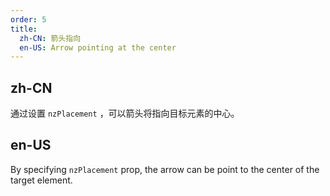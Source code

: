 ```yaml
---
order: 5
title:
  zh-CN: 箭头指向
  en-US: Arrow pointing at the center
---
```


## zh-CN

通过设置 `nzPlacement` ，可以箭头将指向目标元素的中心。

## en-US

By specifying `nzPlacement` prop, the arrow can be point to the center of the target element.
